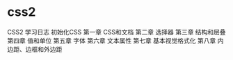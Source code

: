 # css2
CSS2 学习日志
初始化CSS
第一章 CSS和文档
第二章 选择器
第三章 结构和层叠
第四章 值和单位
第五章 字体
第六章 文本属性
第七章 基本视觉格式化
第八章 内边距、边框和外边距
